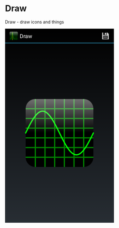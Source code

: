 # Draw
Draw - draw icons and things

![Draw](https://github.com/billthefarmer/billthefarmer.github.io/raw/master/images/draw.png)
